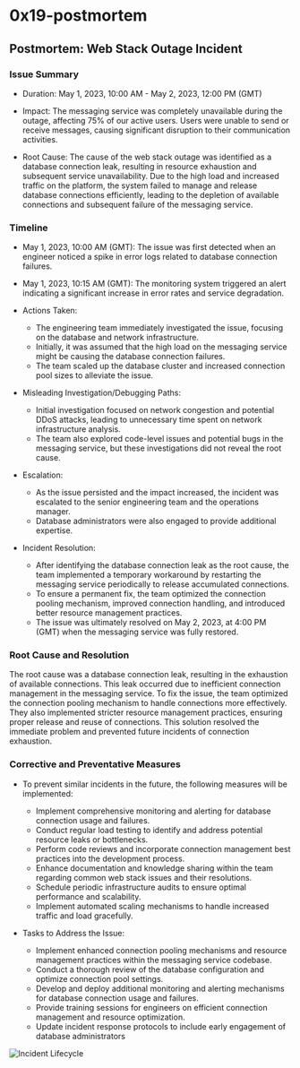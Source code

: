 # 0x19-postmortem

## Postmortem: Web Stack Outage Incident

### Issue Summary

* Duration: May 1, 2023, 10:00 AM - May 2, 2023, 12:00 PM (GMT)

* Impact: The messaging service was completely unavailable during the outage, affecting 75% of our active users. Users were unable to send or receive messages, causing significant disruption to their communication activities.

* Root Cause: The cause of the web stack outage was identified as a database connection leak, resulting in resource exhaustion and subsequent service unavailability. Due to the high load and increased traffic on the platform, the system failed to manage and release database connections efficiently, leading to the depletion of available connections and subsequent failure of the messaging service.

### Timeline

* May 1, 2023, 10:00 AM (GMT): The issue was first detected when an engineer noticed a spike in error logs related to database connection failures.

* May 1, 2023, 10:15 AM (GMT): The monitoring system triggered an alert indicating a significant increase in error rates and service degradation.

* Actions Taken:
    * The engineering team immediately investigated the issue, focusing on the database and network infrastructure.
    * Initially, it was assumed that the high load on the messaging service might be causing the database connection failures.
    * The team scaled up the database cluster and increased connection pool sizes to alleviate the issue.

* Misleading Investigation/Debugging Paths:
    * Initial investigation focused on network congestion and potential DDoS attacks, leading to unnecessary time spent on network infrastructure analysis.
    * The team also explored code-level issues and potential bugs in the messaging service, but these investigations did not reveal the root cause.

* Escalation:
    * As the issue persisted and the impact increased, the incident was escalated to the senior engineering team and the operations manager.
    * Database administrators were also engaged to provide additional expertise.

* Incident Resolution:
    * After identifying the database connection leak as the root cause, the team implemented a temporary workaround by restarting the messaging service periodically to release accumulated connections.
    * To ensure a permanent fix, the team optimized the connection pooling mechanism, improved connection handling, and introduced better resource management practices.
    * The issue was ultimately resolved on May 2, 2023, at 4:00 PM (GMT) when the messaging service was fully restored.

### Root Cause and Resolution

The root cause was a database connection leak, resulting in the exhaustion of available connections. This leak occurred due to inefficient connection management in the messaging service. To fix the issue, the team optimized the connection pooling mechanism to handle connections more effectively. They also implemented stricter resource management practices, ensuring proper release and reuse of connections. This solution resolved the immediate problem and prevented future incidents of connection exhaustion.

### Corrective and Preventative Measures

* To prevent similar incidents in the future, the following measures will be implemented:
    * Implement comprehensive monitoring and alerting for database connection usage and failures.
    * Conduct regular load testing to identify and address potential resource leaks or bottlenecks.
    * Perform code reviews and incorporate connection management best practices into the development process.
    * Enhance documentation and knowledge sharing within the team regarding common web stack issues and their resolutions.
    * Schedule periodic infrastructure audits to ensure optimal performance and scalability.
    * Implement automated scaling mechanisms to handle increased traffic and load gracefully.

* Tasks to Address the Issue:
    * Implement enhanced connection pooling mechanisms and resource management practices within the messaging service codebase.
    * Conduct a thorough review of the database configuration and optimize connection pool settings.
    * Develop and deploy additional monitoring and alerting mechanisms for database connection usage and failures.
    * Provide training sessions for engineers on efficient connection management and resource optimization.
    * Update incident response protocols to include early engagement of database administrators


![Incident Lifecycle](https://github.com/fasamany1/alx-system_engineering-devops/assets/9413367/d5a1ddca-1972-4196-8252-bd1f97262964)
